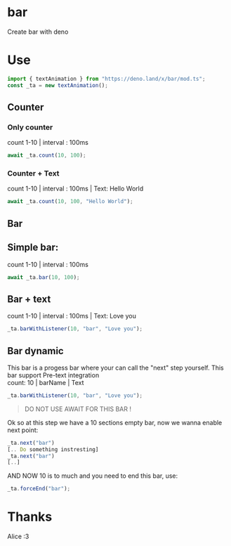 # bar

Create bar with deno

# Use
```ts
import { textAnimation } from "https://deno.land/x/bar/mod.ts";
const _ta = new textAnimation();
```

## Counter
### Only counter
count 1-10 | interval : 100ms
```ts
await _ta.count(10, 100);
```

### Counter + Text
count 1-10 | interval : 100ms | Text: Hello World
```ts
await _ta.count(10, 100, "Hello World");
```

## Bar

## Simple bar: 
count 1-10 | interval : 100ms
```ts
await _ta.bar(10, 100);
```
## Bar + text
count 1-10 | interval : 100ms | Text: Love you
```ts
_ta.barWithListener(10, "bar", "Love you");
```

## Bar dynamic
This bar is a progess bar where your can call the "next" step yourself. This bar support Pre-text integration<br>
count: 10 | barName | Text
```ts
_ta.barWithListener(10, "bar", "Love you");
```
> DO NOT USE AWAIT FOR THIS BAR !

Ok so at this step we have a 10 sections empty bar, now we wanna enable next point:
```ts
_ta.next("bar")
[.. Do something instresting]
_ta.next("bar")
[..]
```
AND NOW 10 is to much and you need to end this bar, use: 
```ts
_ta.forceEnd("bar");
```


# Thanks
Alice :3




